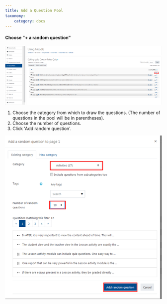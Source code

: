 ```yaml
---
title: Add a Question Pool
taxonomy:
    category: docs
---
```



#### Choose "+ a random question"

![](/assets/add-a-question-1.png )

1. Choose the category from which to draw the questions. \(The number of questions in the pool will be in parentheses\).
2. Choose the number of questions.
3. Click 'Add random question'.

![](/assets/add-a-question-2.png)
